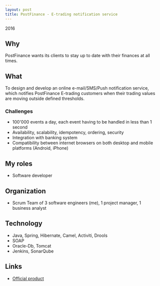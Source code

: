 ```yaml
---
layout: post
title: PostFinance - E-trading notification service
---
```


2016

## Why

PostFinance wants its clients to stay up to date with their finances at all times.

## What

To design and develop an online e-mail/SMS/Push notification service, which notifies PostFinance E-trading customers when their trading values are moving outside defined thresholds.

### Challenges

* 100'000 events a day, each event having to be handled in less than 1 second
* Availability, scalability, idempotency, ordering, security
* Integration with banking system
* Compatibility between internet browsers on both desktop and mobile platforms (Android, iPhone)

## My roles

* Software developer

## Organization

* Scrum Team of 3 software engineers (me), 1 project manager, 1 business analyst

## Technology

* Java, Spring, Hibernate, Camel, Activiti, Drools
* SOAP
* Oracle-Db, Tomcat
* Jenkins, SonarQube

## Links

* [Official product](https://www.postfinance.ch/en/private/products/digital-banking/notifications.html)
